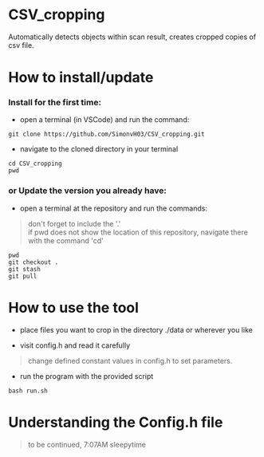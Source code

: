 # CSV_cropping
Automatically detects objects within scan result, creates cropped copies of csv file.

# How to install/update
### Install for the first time:
- open a terminal (in VSCode) and run the command:
```
git clone https://github.com/SimonvH03/CSV_cropping.git
```
- navigate to the cloned directory in your terminal
```
cd CSV_cropping
pwd
```

### or Update the version you already have:
- open a terminal at the repository and run the commands:
> don't forget to include the '.'  
> if pwd does not show the location of this repository, navigate there with the command 'cd'
```
pwd
git checkout .
git stash
git pull
```

# How to use the tool
- place files you want to crop in the directory ./data or wherever you like

- visit config.h and read it carefully
> change defined constant values in config.h to set parameters.

- run the program with the provided script
```
bash run.sh
```

# Understanding the Config.h file
> to be continued, 7:07AM sleepytime
